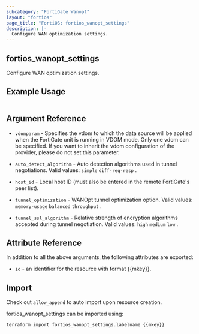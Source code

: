 ```yaml
---
subcategory: "FortiGate Wanopt"
layout: "fortios"
page_title: "FortiOS: fortios_wanopt_settings"
description: |-
  Configure WAN optimization settings.
---
```


## fortios_wanopt_settings
Configure WAN optimization settings.

## Example Usage

```hcl

```

## Argument Reference
* `vdomparam` - Specifies the vdom to which the data source will be applied when the FortiGate unit is running in VDOM mode. Only one vdom can be specified. If you want to inherit the vdom configuration of the provider, please do not set this parameter.

* `auto_detect_algorithm` - Auto detection algorithms used in tunnel negotiations. Valid values: `simple` `diff-req-resp` .
* `host_id` - Local host ID (must also be entered in the remote FortiGate's peer list).
* `tunnel_optimization` - WANOpt tunnel optimization option. Valid values: `memory-usage` `balanced` `throughput` .
* `tunnel_ssl_algorithm` - Relative strength of encryption algorithms accepted during tunnel negotiation. Valid values: `high` `medium` `low` .

## Attribute Reference

In addition to all the above arguments, the following attributes are exported:
* `id` - an identifier for the resource with format {{mkey}}.

## Import

Check out `allow_append` to auto import upon resource creation.

fortios_wanopt_settings can be imported using:
```sh
terraform import fortios_wanopt_settings.labelname {{mkey}}
```
